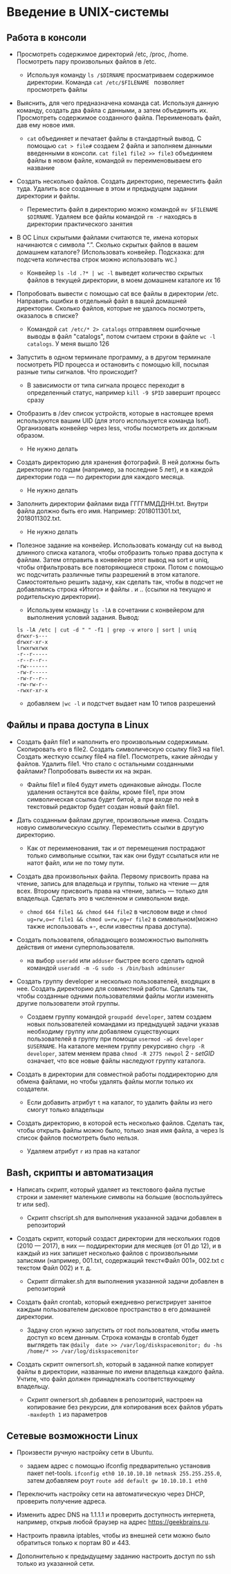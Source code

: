 # Введение в UNIX-системы
## Работа в консоли
* Просмотреть содержимое директорий /etc, /proc, /home. Посмотреть пару произвольных файлов в /etc.

    - Используя команду `ls /$DIRNAME` просматриваем содержимое директории.
     Команда `cat /etc/$FILENAME ` позволяет просмотреть файлы

* Выяснить, для чего предназначена команда cat. Используя данную команду, создать два файла с данными, а затем объединить их. Просмотреть содержимое созданного файла. Переименовать файл, дав ему новое имя.

    - `cat` объединяет и печатает файлы в стандартный вывод. С помощью `cat > file#` создаем 2 файла и заполняем данными введенными в консоли. `cat file1 file2 >> file3` объединяем файлы в новом файле, командой `mv` переименовываем его название

* Создать несколько файлов. Создать директорию, переместить файл туда. Удалить все созданные в этом и предыдущем задании директории и файлы.

    - Переместить файл в директорию можно командой `mv $FILENAME $DIRNAME`. Удаляем все файлы командой `rm -r` находясь в директории практического занятия

* В ОС Linux скрытыми файлами считаются те, имена которых начинаются с символа “.”. Сколько скрытых файлов в вашем домашнем каталоге? (Использовать конвейер. Подсказка: для подсчета количества строк можно использовать wc.)

    - Конвейер `ls -ld .?* | wc -l` выведет количество скрытых файлов в текущей директории, в моем домашнем каталоге их 16

* Попробовать вывести с помощью cat все файлы в директории /etc. Направить ошибки в отдельный файл в вашей домашней директории. Сколько файлов, которые не удалось посмотреть, оказалось в списке?

    - Командой `cat /etc/* 2> catalogs` отправляем ошибочные выводы в файл "catalogs", потом считаем строки в файле `wc -l catalogs`. У меня вышло 126

* Запустить в одном терминале программу, а в другом терминале посмотреть PID процесса и остановить с помощью kill, посылая разные типы сигналов. Что происходит?

    - В зависимости от типа сигнала процесс переходит в определенный статус, например `kill -9 $PID` завершит процесс сразу

* Отобразить в /dev список устройств, которые в настоящее время используются вашим UID (для этого используется команда lsof). Организовать конвейер через less, чтобы посмотреть их должным образом. 

    - Не нужно делать

* Cоздать директорию для хранения фотографий. В ней должны быть директории по годам (например, за последние 5 лет), и в каждой директории года — по директории для каждого месяца. 

    - Не нужно делать

* Заполнить директории файлами вида ГГГГММДДНН.txt. Внутри файла должно быть его имя. Например: 2018011301.txt, 2018011302.txt.

    - Не нужно делать

* Полезное задание на конвейер. Использовать команду cut на вывод длинного списка каталога, чтобы отобразить только права доступа к файлам. Затем отправить в конвейере этот вывод на sort и uniq, чтобы отфильтровать все повторяющиеся строки. Потом с помощью wc подсчитать различные типы разрешений в этом каталоге. Самостоятельно решить задачу, как сделать так, чтобы в подсчет не добавлялись строка «Итого» и файлы . и .. (ссылки на текущую и родительскую директории).

    - Используем команду `ls -lA` в сочетании с конвейером для выполнения условий задания. Вывод:
    `````
    ls -lA /etc | cut -d " " -f1 | grep -v итого | sort | uniq        
    drwxr-s---
    drwxr-xr-x
    lrwxrwxrwx
    -r--r-----
    -r--r--r--
    -rw-------
    -rw-r-----
    -rw-r--r--
    -rw-rw-r--
    -rwxr-xr-x
    `````
     - добавляем `|wc -l`  и подстчет выдает нам 10 типов разрешений

## Файлы и права доступа в Linux

* Создать файл file1 и наполнить его произвольным содержимым. Скопировать его в file2. Создать символическую ссылку file3 на file1. Создать жесткую ссылку file4 на file1. Посмотреть, какие айноды у файлов. Удалить file1. Что стало с остальными созданными файлами? Попробовать вывести их на экран.

    - Файлы file1 и file4 будут иметь одинаковые айноды. После удаления останутся все файлы, кроме file1, при этом символическая ссылка будет битой, а при входе по ней в текстовый редактор будет создан новый файл file1.

* Дать созданным файлам другие, произвольные имена. Создать новую символическую ссылку. Переместить ссылки в другую директорию.

    -  Как от переименования, так и от перемещения пострадают только символьные ссылки, так как они будут ссылаться или не натот файл, или не по тому пути.

* Создать два произвольных файла. Первому присвоить права на чтение, запись для владельца и группы, только на чтение — для всех. Второму присвоить права на чтение, запись — только для владельца. Сделать это в численном и символьном виде.
 
    - `chmod 664 file1 && chmod 644 file2` в числовом виде и `chmod ug=rw,o=r file1 && chmod u=rw,og=r file2` в символьном(можно также использовать +-, если известны права доступа).

* Создать пользователя, обладающего возможностью выполнять действия от имени суперпользователя.
 
    - на выбор `useradd` или `adduser` быстрее всего сделать одной командой `useradd -m -G sudo -s /bin/bash adminuser`

* Создать группу developer и несколько пользователей, входящих в нее. Создать директорию для совместной работы. Сделать так, чтобы созданные одними пользователями файлы могли изменять другие пользователи этой группы.

    - Создаем группу командой `groupadd developer`, затем создаем новых пользователей командами из предыдущей задачи указав необходиму группу или добавляем существующих пользователей в группу при помощи `usermod -aG developer $USERNAME`. На каталоге меняем группу рекурсивно `chgrp -R developer`, затем меняем права `chmod -R 2775 newpol` 2 - _setGID_ означает, что все новые файлы наследуют группу каталога.

* Создать в директории для совместной работы поддиректорию для обмена файлами, но чтобы удалять файлы могли только их создатели.

    - Если добавить атрибут `t` на каталог, то удалить файлы из него смогут только владельцы

* Создать директорию, в которой есть несколько файлов. Сделать так, чтобы открыть файлы можно было, только зная имя файла, а через ls список файлов посмотреть было нельзя.
 
    - Удаляем атрибут `r` из прав на каталог

## Bash, скрипты и автоматизация

* Написать скрипт, который удаляет из текстового файла пустые строки и заменяет маленькие символы на большие (воспользуйтесь tr или sed).
   
    - Скрипт chscript.sh для выполнения указанной задачи добавлен в репозиторий

* Создать скрипт, который создаст директории для нескольких годов (2010 — 2017), в них — поддиректории для месяцев (от 01 до 12), и в каждый из них запишет несколько файлов с 
произвольными записями (например, 001.txt, содержащий текст«Файл 001», 002.txt с текстом Файл 002) и т. д.
    
    - Скрипт dirmaker.sh для выполнения указанной задачи добавлен в репозиторий

* Создать файл crontab, который ежедневно регистрирует занятое каждым пользователем дисковое пространство в его домашней директории.
    
    -  Задачу cron нужно запустить от root пользователя, чтобы иметь доступ ко всем данным. Строка команды в crontab будет выглядеть так `@daily  date >> /var/log/diskspacemonitor; du -hs /home/* >> /var/log/diskspacemonitor`

* Создать скрипт ownersort.sh, который в заданной папке копирует файлы в директории, названные по имени владельца каждого файла. Учтите, что файл должен принадлежать соответствующему владельцу.

    - Скрипт ownersort.sh добавлен в репозиторий, настроен на копирование без рекурсии, для копирования всех файлов убрать `-maxdepth 1` из параметров

## Сетевые возможности Linux
* Произвести ручную настройку сети в Ubuntu.

    - задаем адрес c помощью ifconfig предварительно установив пакет net-tools. `ifconfig eth0 10.10.10.10 netmask 255.255.255.0`, затем добавляем роут `route add default gw 10.10.10.1 eth0`

* Переключить настройку сети на автоматическую через DHCP, проверить получение адреса.

* Изменить адрес DNS на 1.1.1.1 и проверить доступность интернета, например, открыв любой браузер на адрес https://geekbrains.ru.

* Настроить правила iptables, чтобы из внешней сети можно было обратиться только к портам 80 и 443.

* Дополнительно к предыдущему заданию настроить доступ по ssh только из указанной сети.
